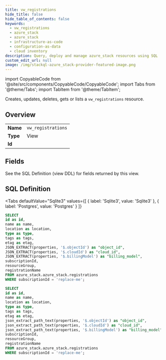 ```yaml
--- 
title: vw_registrations
hide_title: false
hide_table_of_contents: false
keywords:
  - vw_registrations
  - azure_stack
  - azure_stack
  - infrastructure-as-code
  - configuration-as-data
  - cloud inventory
description: Query, deploy and manage azure_stack resources using SQL
custom_edit_url: null
image: /img/stackql-azure_stack-provider-featured-image.png
---
```


import CopyableCode from '@site/src/components/CopyableCode/CopyableCode';
import Tabs from '@theme/Tabs';
import TabItem from '@theme/TabItem';

Creates, updates, deletes, gets or lists a <code>vw_registrations</code> resource.

## Overview
<table><tbody>
<tr><td><b>Name</b></td><td><code>vw_registrations</code></td></tr>
<tr><td><b>Type</b></td><td>View</td></tr>
<tr><td><b>Id</b></td><td><CopyableCode code="azure_stack.azure_stack.vw_registrations" /></td></tr>
</tbody></table>

## Fields

See the SQL Definition (view DDL) for fields returned by this view.

## SQL Definition

<Tabs
defaultValue="Sqlite3"
values={[
{ label: 'Sqlite3', value: 'Sqlite3' },
{ label: 'Postgres', value: 'Postgres' }
]}
>
<TabItem value="Sqlite3">

```sql
SELECT
id as id,
name as name,
location as location,
type as type,
tags as tags,
etag as etag,
JSON_EXTRACT(properties, '$.objectId') as "object_id",
JSON_EXTRACT(properties, '$.cloudId') as "cloud_id",
JSON_EXTRACT(properties, '$.billingModel') as "billing_model",
subscriptionId,
resourceGroup,
registrationName
FROM azure_stack.azure_stack.registrations
WHERE subscriptionId = 'replace-me';
```

</TabItem>
<TabItem value="Postgres">

```sql
SELECT
id as id,
name as name,
location as location,
type as type,
tags as tags,
etag as etag,
json_extract_path_text(properties, '$.objectId') as "object_id",
json_extract_path_text(properties, '$.cloudId') as "cloud_id",
json_extract_path_text(properties, '$.billingModel') as "billing_model",
subscriptionId,
resourceGroup,
registrationName
FROM azure_stack.azure_stack.registrations
WHERE subscriptionId = 'replace-me';
```

</TabItem>
</Tabs>
